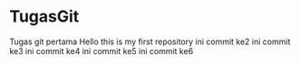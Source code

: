 # TugasGit
Tugas git pertama
Hello this is my first repository
ini commit ke2
ini commit ke3
ini commit ke4
ini commit ke5
ini commit ke6
